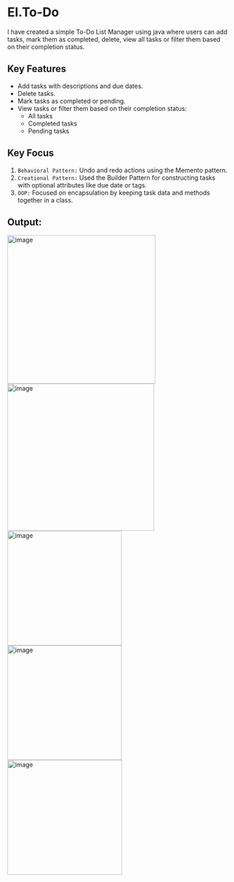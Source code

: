 # EI.To-Do
I have created a simple To-Do List Manager using java where users can add tasks, mark them as completed, delete, view all tasks or filter them based on their completion status.

## Key Features
- Add tasks with descriptions and due dates.
- Delete tasks.
- Mark tasks as completed or pending.
- View tasks or filter them based on their completion status:
  - All tasks
  - Completed tasks
  - Pending tasks

## Key Focus
1. `Behavioral Pattern:` Undo and redo actions using the Memento pattern.
2. `Creational Pattern:` Used the Builder Pattern for constructing tasks with optional attributes like due date or tags.
3. `OOP:` Focused on encapsulation by keeping task data and methods together in a class.

## Output:
<img width="337" alt="image" src="https://github.com/pratheek08/EI.To-Do/assets/83898956/ff75c670-6f56-401b-849d-0af4c076276b">
<img width="334" alt="image" src="https://github.com/pratheek08/EI.To-Do/assets/83898956/884e049d-eb90-4713-a0c9-a3b69bea52ac">
<img width="260" alt="image" src="https://github.com/pratheek08/EI.To-Do/assets/83898956/b7e6abfa-a486-4fc9-a5e4-b2c276c3dc2b">
<img width="260" alt="image" src="https://github.com/pratheek08/EI.To-Do/assets/83898956/d9f904ad-b7d3-41fa-a45e-5865b556533f">
<img width="261" alt="image" src="https://github.com/pratheek08/EI.To-Do/assets/83898956/737a1a40-b97d-4d4e-b637-db1e265c33e1">

```

```

